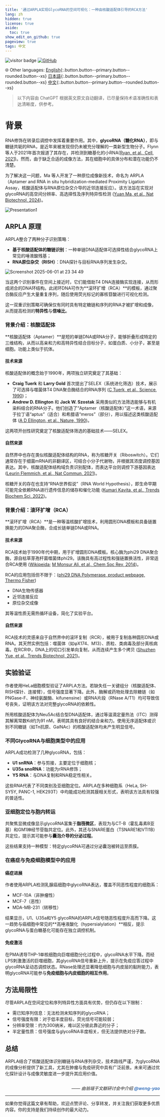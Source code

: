 ```yaml
---
title: '通过ARPLA实现GlycoRNA的空间可视化：一种由核酸适配体引导的RCA方法'
lang: zh
hidden: true
license: true
aside:
  toc: true
show_edit_on_github: true
pageview: true
tags: 中文
---
```


<img src="https://visitor-badge.laobi.icu/badge?page_id=https://labonom.github.io/journalclub/2025/06/01/journal-club-glycorna-imaging.zh.html" alt="visitor badge"/> [![GitHub](https://img.shields.io/badge/GitHub-Profile-black?logo=github)](https://github.com/LabOnoM)

🌐 Other languages: [English](https://labonom.github.io/journalclub/2025/06/01/journal-club-glycorna-imaging.en.html){:.button.button--primary.button--rounded.button--xs} [日本語](https://labonom.github.io/2025/06/01/journal-club-glycorna-imaging.jp.html){:.button.button--primary.button--rounded.button--xs} [中文](https://labonom.github.io/2025/06/01/journal-club-glycorna-imaging.zh.html){:.button.button--primary.button--rounded.button--xs}

> 以下内容由 ChatGPT 根据英文原文自动翻译，已尽量保持术语准确性和表达清晰度，供参考。

# 背景

RNA修饰在转录后调控中发挥着重要作用。其中，**glycoRNA（糖化RNA）**，即与糖链共轭的RNA，是近年来被发现但仍未被充分理解的一类新型生物分子。Flynn 等人于2021年首次报道了其存在，并检测到糖基化的小RNA([Ryan, et al., Cell, 2021](https://pubmed.ncbi.nlm.nih.gov/34004145/))。然而，由于缺乏合适的成像方法，其在细胞中的具体分布和潜在功能仍不清楚。

为了解决这一问题，Ma 等人开发了一种原位成像新技术，命名为 ARPLA（Aptamer and RNA in situ hybridization-mediated Proximity Ligation Assay，核酸适配体与RNA原位杂交介导的近邻连接反应）。该方法旨在实现对glycoRNA的高空间分辨率、高选择性及序列特异性检测 ([Yuan Ma, et al., Nat Biotechnol, 2024](https://pubmed.ncbi.nlm.nih.gov/37217750/))。

![Presentation1](https://github.com/user-attachments/assets/7935a319-751e-4d3d-b58d-95019ac5c971)

<!--more-->

## ARPLA 原理

ARPLA整合了两种分子识别策略：
 - **基于核酸适配体的糖链识别**：一种单链DNA适配体可选择性结合glycoRNA上常见的唾液酸残基；
 - **RNA原位杂交（RISH）**：DNA探针与目标RNA序列发生杂交。

 ![Screenshot 2025-06-01 at 23 34 49](https://github.com/user-attachments/assets/83ad3ab8-35e0-458e-aaef-8b1a750c0cc8)


当这两个识别事件在空间上接近时，它们能借助T4 DNA连接酶实现连接，从而形成闭合的DNA环结构。此闭环DNA可作为**滚环扩增（RCA）**的模板，通过聚合酶反应产生大量重复序列，随后使用荧光标记的寡核苷酸进行可视化检测。

这一双重识别策略可确保仅有同时具有特定糖链和序列的RNA才被扩增和成像，从而提高检测的**特异性**与**信噪比**。

### 背景介绍：核酸适配体

**核酸适配体（Aptamer）**是短的单链DNA或RNA分子，能够折叠形成特定的三维结构，从而以高亲和力和高特异性结合目标分子，如蛋白质、小分子，甚至是细胞。功能上类似于抗体。

#### 技术来源

核酸适配体的概念始于1990年，两项独立研究奠定了其基础：
- **Craig Tuerk** 和 **Larry Gold** 首次提出了SELEX（系统进化筛选）技术，展示了可选择与噬菌体T4 DNA聚合酶结合的RNA序列 ([C Tuerk, et al., Science, 1990](https://pubmed.ncbi.nlm.nih.gov/2200121/))；
 - **Andrew D. Ellington** 和 **Jack W. Szostak** 采用类似的方法筛选能够与有机染料结合的RNA分子。他们创造了“Aptamer（核酸适配体）”这一术语，来源于拉丁语“aptus”（适合）和希腊语“meros”（部分），用以描述这类核酸适配体 ([A D Ellington, et al., Nature, 1990](https://pubmed.ncbi.nlm.nih.gov/1697402/))。

这两项开创性研究奠定了核酸适配体筛选的基础技术——SELEX。

#### 自然来源

自然界中也存在类似核酸适配体结构的RNA，称为核糖开关（Riboswitch）。它们通常存在于细菌mRNA的非翻译区，可结合小分子代谢物，并根据其浓度调控基因表达。其中，核酸适配体结构域负责识别配体，而表达平台则调控下游基因表达 ([Leurin Flemmich, et al., Nat Commun, 2021](https://pubmed.ncbi.nlm.nih.gov/34162884/))。

核糖开关的存在也支持“RNA世界假说”（RNA World Hypothesis），即生命早期可能完全依赖RNA进行遗传信息的储存和催化功能 ([Kumari Kavita, et al., Trends Biochem Sci, 2022](https://pubmed.ncbi.nlm.nih.gov/36150954/))。

### 背景介绍：滚环扩增（RCA）

**滚环扩增（RCA）**是一种等温核酸扩增技术，利用圆形DNA模板和具备链置换能力的DNA聚合酶，合成长链单链DNA或RNA。

#### 技术来源

RCA技术始于1990年代中期，用于扩增圆形DNA模板。核心酶为phi29 DNA聚合酶，源自枯草芽孢杆菌噬菌体phi29。该酶具有高过程性和强链置换活性，非常适合RCA使用 ([Wikipeida](https://en.wikipedia.org/wiki/Rolling_circle_replication); [M Monsur Ali, et al., Chem Soc Rev, 2014](https://pubmed.ncbi.nlm.nih.gov/24643375/))。

RCA的应用包括但不限于：([phi29 DNA Polymerase, product webpage, Thermo Fisher](https://www.thermofisher.com/order/catalog/product/jp/en/EP0091))
 - DNA生物传感器
 - 近邻连接反应
 - 原位杂交成像

其等温性质无需热循环设备，简化了实验平台。

#### 自然来源

RCA技术的灵感来自于自然界中的滚环复制（RCR），被用于复制各种圆形DNA或RNA。其天然实例包括：噬菌体（如φX174、M13）、质粒、类病毒及部分真核病毒。在RCR中，DNA上的切口引发单向复制，从而连续产生多个拷贝 ([Shuzhen Yue, et al., Trends Biotechnol, 2021](https://pubmed.ncbi.nlm.nih.gov/33715868/))。

## 实验验证

作者使用HeLa细胞模型验证了ARPLA方法。若缺失任一关键组分（核酸适配体、RISH探针、连接臂），信号强度显著下降。此外，酶解或药物处理去除糖链（如PNGase-F、神经氨酸酶、kifunensine）或RNA片段（RNase A/T1）均可导致信号丧失，证明该方法对完整glycoRNA的依赖性。

所用核酸适配体为Neu5Ac结合型DNA适配体，通过等温滴定量热法（ITC）测得其解离常数Kd约为91 nM，表明其具有良好的结合亲和力。使用无序适配体或识别不同糖链（如Tn抗原、GalNAc）的核酸适配体均未产生明显信号。

### 不同GlycoRNA与细胞类型中的应用

ARPLA成功检测了几种glycoRNA，包括：
 - **U1 snRNA**：参与剪接，主要定位于细胞核；
 - **U35a snoRNA**：功能为rRNA修饰；
 - **Y5 RNA**：与DNA复制和RNA稳定性相关。

这些RNA代表了不同类别及亚细胞定位。ARPLA在多种细胞系（HeLa, SH-SY5Y, PANC-1, HEK293T）中均能成功检测其膜相关形式，表明该方法具有较强的普适性。

### 亚细胞定位与胞内转运

共聚焦显微成像显示glycoRNA富集于**脂筏微区**，表现为与CT-B（霍乱毒素B亚基）和GM1神经节苷脂共定位。此外，其还与SNARE蛋白（TSNARE1和VTI1B）共定位，提示其可能参与**囊泡介导的分泌过程**。

这些结果支持一种模型：特定glycoRNA可通过分泌囊泡被转运至质膜。

### 在癌症与免疫细胞模型中的应用

#### 癌症进展

作者使用ARPLA检测乳腺癌细胞中glycoRNA表达，覆盖不同恶性程度的细胞系：
 - MCF-10A（非肿瘤性）
 - MCF-7（恶性）
 - MDA-MB-231（转移性）

结果显示，U1、U35a和Y5 glycoRNA的ARPLA信号随恶性程度升高而下降。这一趋势与癌细胞中常见的**高唾液酸化（hypersialylation）**相反，提示glycoRNA与蛋白糖基化可能存在独立调控机制。

#### 免疫激活

在PMA诱导THP-1单核细胞向巨噬细胞分化过程中，glycoRNA水平下降。而经LPS刺激激活的巨噬细胞，其glycoRNA信号重新上升，提示在免疫应答过程中glycoRNA呈动态调控状态。RNase处理还显著降低细胞与内皮层的黏附能力，表明glycoRNA可能参与**免疫细胞与内皮细胞的相互作用**。

## 方法局限性

尽管ARPLA在空间定位和序列特异性方面具有优势，但仍存在以下限制：
 - 需已知序列信息：无法检测未知序列的glycoRNA；
 - 信号强度有限：对于低丰度目标，荧光信号可能较弱；
 - 分辨率受限：约为300纳米，难以区分彼此靠近的分子；
 - 半定量性质：信号强度与glycoRNA丰度相关，但无法提供绝对分子数。

## 总结

ARPLA结合了核酸适配体识别糖链与RNA序列杂交，技术路线严谨，为glycoRNA的成像分析提供了新工具，尤其在肿瘤与免疫研究中具有广泛前景。未来可通过优化探针设计与成像灵敏度进一步提升其应用价值。

<div style="text-align: right; font-style: italic; margin-top: 2em;">
     —— 由翁瑶于文献研讨会中介绍 <a href="https://github.com/weng-yao" target="_blank" style="color: #4078c0; text-decoration: none; font-weight: bold;">@weng-yao</a>
</div>

---

如果你觉得这篇文章有帮助，欢迎点赞评论、分享转发，并关注我们获取更多优质内容。你的支持是我们持续创作的最大动力。



 